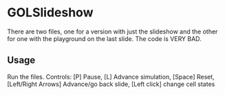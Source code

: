 # GOLSlideshow

There are two files, one for a version with just the slideshow and the other for one with the playground on the last slide.
The code is VERY BAD.

## Usage

Run the files. Controls: [P] Pause, [L] Advance simulation, [Space] Reset, [Left/Right Arrows] Advance/go back slide, [Left click] change cell states